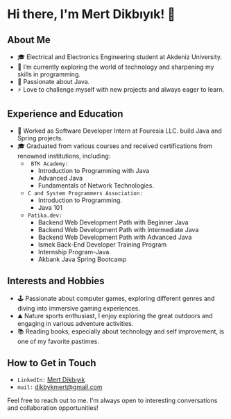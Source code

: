 # Hi there, I'm Mert Dikbıyık! 👋

## About Me

- 🎓 Electrical and Electronics Engineering student at Akdeniz University.
- 🔭 I’m currently exploring the world of technology and sharpening my skills in programming.
- 🌱 Passionate about Java.
- ⚡ Love to challenge myself with new projects and always eager to learn.

## Experience and Education

- 💼 Worked as Software Developer Intern at Fouresia LLC. build Java and Spring projects.
- 🎓 Graduated from various courses and received certifications from renowned institutions, including:
    - ` BTK Academy:` 
      - Introduction to Programming with Java
      - Advanced Java
      - Fundamentals of Network Technologies.
    - `C and System Programmers Association:`
      -  Introduction to Programming.
      -  Java 101
    - `Patika.dev:`
      -  Backend Web Development Path with Beginner Java
      -  Backend Web Development Path with Intermediate Java
      -  Backend Web Development Path with Advanced Java
      -  Ismek Back-End Developer Training Program
      -  Internship Program-Java.
      -  Akbank Java Spring Bootcamp

## Interests and Hobbies

- 🕹️ Passionate about computer games, exploring different genres and diving into immersive gaming experiences.
- ⛰️ Nature sports enthusiast, I enjoy exploring the great outdoors and engaging in various adventure activities.
- 📚 Reading books, especially about technology and self improvement, is one of my favorite pastimes.

## How to Get in Touch

- `LinkedIn:` [Mert Dikbıyık](https://www.linkedin.com/in/mertdikbiyik/)
- `mail:` dikbykmert@gmail.com

Feel free to reach out to me. I'm always open to interesting conversations and collaboration opportunities!
